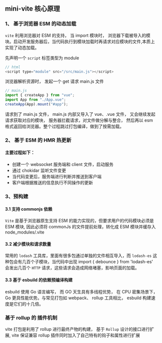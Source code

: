## mini-vite 核心原理

### 1、 基于浏览器 ESM 的动态加载

`vite` 利用浏览器对 ESM 的支持， 当 import 模块时， 浏览器下载被导入的模块。启动开发服务器后，当代码执行到模块加载时再请求对应模块的文件,本质上实现了动态加载。

先声明一个 `script` 标签类型为 module

```js
// html
<script type="module" src="/src/main.js"></script>
```

浏览器解析资源时， 发起一个 get 请求 main.js 文件

```js
// main.js
import { createApp } from "vue";
import App from "./App.vue";
createApp(App).mount("#app");
```

请求到了 main.js 文件， main.js 内部又导入了 vue、.vue 文件， 又会继续发起请求获取对应的模块， 服务器拦截请求，对文件做分解与整合， 然后再以 esm 格式返回给浏览器。整个过程跳过打包编译，做到了按需加载。

### 2、 基于 ESM 的 HMR 热更新

#### 主要过程如下：

- 创建一个 websocket 服务端和 client 文件，启动服务
- 通过 chokidar 监听文件变更
- 当代码变更后，服务端进行判断并推送到客户端
- 客户端根据推送的信息执行不同操作的更新

### 3、预构建

#### 3.1 支持 commonjs 依赖

`Vite` 是基于浏览器原生支持 ESM 的能力实现的，但要求用户的代码模块必须是 ESM 模块,
因此必须将 commonJs 的文件提前处理，转化成 ESM 模块并缓存入 node_modules/.vite

#### 3.2 减少模块和请求数量

常用的 `lodash` 工具库，里面有很多包通过单独的文件相互导入，而 `lodash-es` 这种包会有几百个子模块，当代码中出现 import { debounce } from 'lodash-es' 会发出几百个 `HTTP` 请求，这些请求会造成网络堵塞，影响页面的加载。

#### 3.3 基于 esbuild 的依赖预编译构建

esbuild 使用 Go 语言编写， 而 GO 天生具有多线程优势， 在 CPU 密集场景下，Go 更具性能优势。与常见打包如 webpack、 rollup 工具相比， esbuild
构建速度是它们的十几倍。

### 基于 rollup 的 插件机制

vite 打包是利用了 rollup 进行最终产物的构建， 基于 `Rollup` 设计的接口进行扩展, vite 保证兼容 rollup 插件同时加入了自己特有的钩子和属性进行扩展
